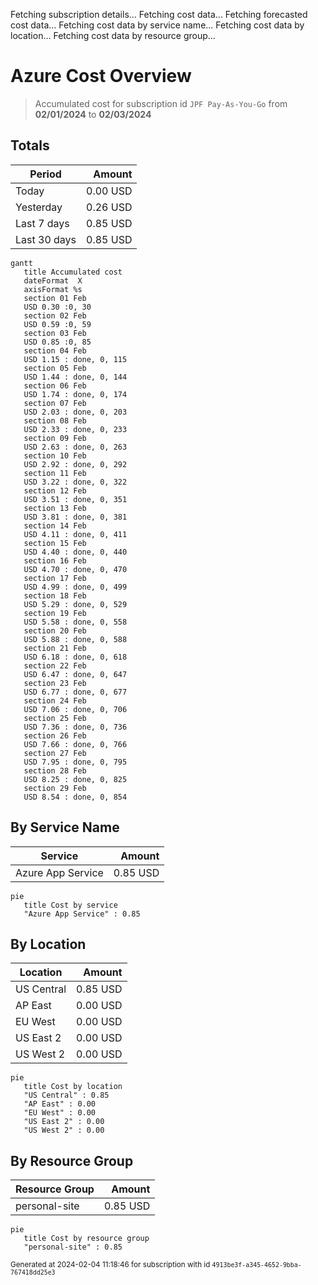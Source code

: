 Fetching subscription details...
Fetching cost data...
Fetching forecasted cost data...
Fetching cost data by service name...
Fetching cost data by location...
Fetching cost data by resource group...
# Azure Cost Overview

> Accumulated cost for subscription id `JPF Pay-As-You-Go` from **02/01/2024** to **02/03/2024**

## Totals

|Period|Amount|
|---|---:|
|Today|0.00 USD|
|Yesterday|0.26 USD|
|Last 7 days|0.85 USD|
|Last 30 days|0.85 USD|

```mermaid
gantt
   title Accumulated cost
   dateFormat  X
   axisFormat %s
   section 01 Feb
   USD 0.30 :0, 30
   section 02 Feb
   USD 0.59 :0, 59
   section 03 Feb
   USD 0.85 :0, 85
   section 04 Feb
   USD 1.15 : done, 0, 115
   section 05 Feb
   USD 1.44 : done, 0, 144
   section 06 Feb
   USD 1.74 : done, 0, 174
   section 07 Feb
   USD 2.03 : done, 0, 203
   section 08 Feb
   USD 2.33 : done, 0, 233
   section 09 Feb
   USD 2.63 : done, 0, 263
   section 10 Feb
   USD 2.92 : done, 0, 292
   section 11 Feb
   USD 3.22 : done, 0, 322
   section 12 Feb
   USD 3.51 : done, 0, 351
   section 13 Feb
   USD 3.81 : done, 0, 381
   section 14 Feb
   USD 4.11 : done, 0, 411
   section 15 Feb
   USD 4.40 : done, 0, 440
   section 16 Feb
   USD 4.70 : done, 0, 470
   section 17 Feb
   USD 4.99 : done, 0, 499
   section 18 Feb
   USD 5.29 : done, 0, 529
   section 19 Feb
   USD 5.58 : done, 0, 558
   section 20 Feb
   USD 5.88 : done, 0, 588
   section 21 Feb
   USD 6.18 : done, 0, 618
   section 22 Feb
   USD 6.47 : done, 0, 647
   section 23 Feb
   USD 6.77 : done, 0, 677
   section 24 Feb
   USD 7.06 : done, 0, 706
   section 25 Feb
   USD 7.36 : done, 0, 736
   section 26 Feb
   USD 7.66 : done, 0, 766
   section 27 Feb
   USD 7.95 : done, 0, 795
   section 28 Feb
   USD 8.25 : done, 0, 825
   section 29 Feb
   USD 8.54 : done, 0, 854
```

## By Service Name

|Service|Amount|
|---|---:|
|Azure App Service|0.85 USD|

```mermaid
pie
   title Cost by service
   "Azure App Service" : 0.85
```

## By Location

|Location|Amount|
|---|---:|
|US Central|0.85 USD|
|AP East|0.00 USD|
|EU West|0.00 USD|
|US East 2|0.00 USD|
|US West 2|0.00 USD|

```mermaid
pie
   title Cost by location
   "US Central" : 0.85
   "AP East" : 0.00
   "EU West" : 0.00
   "US East 2" : 0.00
   "US West 2" : 0.00
```

## By Resource Group

|Resource Group|Amount|
|---|---:|
|personal-site|0.85 USD|

```mermaid
pie
   title Cost by resource group
   "personal-site" : 0.85
```

<sup>Generated at 2024-02-04 11:18:46 for subscription with id `4913be3f-a345-4652-9bba-767418dd25e3`</sup>
